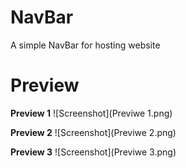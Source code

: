 # NavBar
A simple NavBar for hosting website
# Preview 

**Preview 1**
![Screenshot](Previwe 1.png)

**Preview 2**
![Screenshot](Previwe 2.png)

**Preview 3**
![Screenshot](Previwe 3.png)
